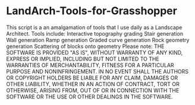 # LandArch-Tools-for-Grasshopper
This script is a an amalgamation of tools that I use daily as a Landscape Architect. Tools include:  Interactive topography grading Stair generation Wall generation Ramp generation Graded curve generation Rock geometry generation Scattering of blocks onto geometry Please note:  THE SOFTWARE IS PROVIDED "AS IS", WITHOUT WARRANTY OF ANY KIND, EXPRESS OR IMPLIED, INCLUDING BUT NOT LIMITED TO THE WARRANTIES OF MERCHANTABILITY, FITNESS FOR A PARTICULAR PURPOSE AND NONINFRINGEMENT. IN NO EVENT SHALL THE AUTHORS OR COPYRIGHT HOLDERS BE LIABLE FOR ANY CLAIM, DAMAGES OR OTHER LIABILITY, WHETHER IN AN ACTION OF CONTRACT, TORT OR OTHERWISE, ARISING FROM, OUT OF OR IN CONNECTION WITH THE SOFTWARE OR THE USE OR OTHER DEALINGS IN THE SOFTWARE.
